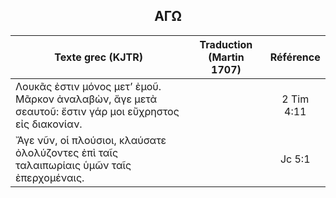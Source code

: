 <h2 align="center">ΑΓΩ</h2>

|Texte grec (KJTR)|Traduction (Martin 1707)|Référence|
|-----|-----|:---:
Λουκᾶς ἐστιν μόνος μετʼ ἐμοῦ. Μᾶρκον ἀναλαβὼν, ἄγε μετὰ σεαυτοῦ: ἔστιν γάρ μοι εὔχρηστος εἰς διακονίαν.||2 Tim 4:11|
Ἄγε νῦν, οἱ πλούσιοι, κλαύσατε ὀλολύζοντες ἐπὶ ταῖς ταλαιπωρίαις ὑμῶν ταῖς ἐπερχομέναις. ||Jc 5:1|
